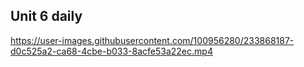 ## Unit 6 daily

https://user-images.githubusercontent.com/100956280/233868187-d0c525a2-ca68-4cbe-b033-8acfe53a22ec.mp4
